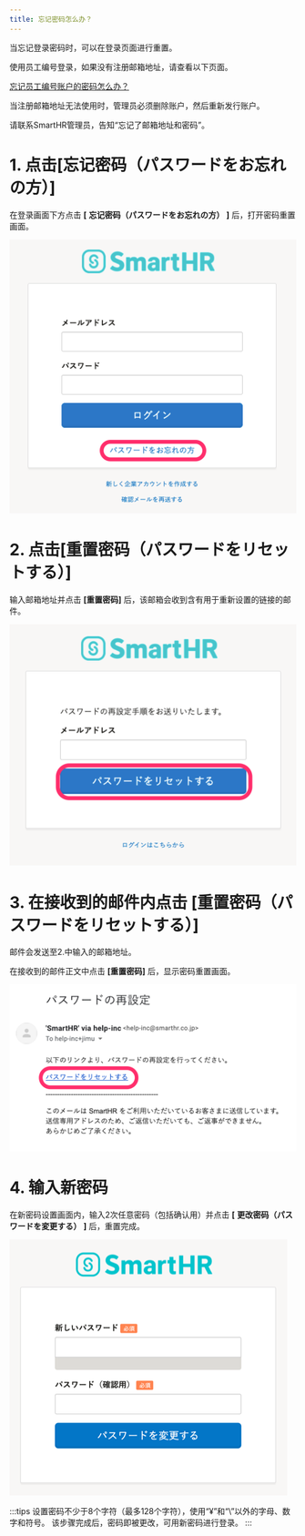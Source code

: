 ```yaml
---
title: 忘记密码怎么办？
---
```

当忘记登录密码时，可以在登录页面进行重置。

使用员工编号登录，如果没有注册邮箱地址，请查看以下页面。

[忘记员工编号账户的密码怎么办？](https://knowledge.smarthr.jp/hc/ja/articles/360026104374)

当注册邮箱地址无法使用时，管理员必须删除账户，然后重新发行账户。

请联系SmartHR管理员，告知“忘记了邮箱地址和密码”。

# 1\. 点击\[忘记密码（パスワードをお忘れの方）\]

在登录画面下方点击 **\[** **忘记密码（パスワードをお忘れの方）** **\]** 后，打开密码重置画面。

![](./pass_forget_01.png)

# 2\. 点击\[重置密码（パスワードをリセットする）\]

输入邮箱地址并点击 **\[****重置密码****\]** 后，该邮箱会收到含有用于重新设置的链接的邮件。

![](./pass_forget_02.png)

# 3\. 在接收到的邮件内点击 \[重置密码（パスワードをリセットする）\]

邮件会发送至2.中输入的邮箱地址。

在接收到的邮件正文中点击 **\[****重置密码****\]** 后，显示密码重置画面。

![](./pass_forget_03.png)

# 4\. 输入新密码

在新密码设置画面内，输入2次任意密码（包括确认用）并点击 **\[** **更改密码（パスワードを変更する）** **\]** 后，重置完成。

![](./pass_forget_04.png)

:::tips
设置密码不少于8个字符（最多128个字符），使用“¥”和“\\”以外的字母、数字和符号。
该步骤完成后，密码即被更改，可用新密码进行登录。
:::
